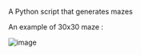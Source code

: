 A Python script that generates mazes 

An example of 30x30 maze : 

![image](https://user-images.githubusercontent.com/44653319/170802598-61cf9e87-1d98-4be9-a349-eb19ff422596.png)

